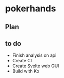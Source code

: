 # pokerhands

## Plan

## to do

- Finish analysis on api
- Create CI
- Create Svelte web GUI
- Build with Ko
